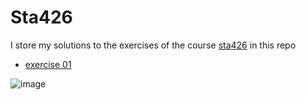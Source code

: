 # Sta426

I store my solutions to the exercises of the course [sta426](https://studentservices.uzh.ch/uzh/anonym/vvz/index.html#/details/2020/003/SM/50595037) in this repo


* [exercise 01](./exercises/01)


![image](https://scontent.fzrh2-1.fna.fbcdn.net/v/t1.0-9/fr/cp0/e15/q65/105032389_3222261117795321_2222099797663253993_n.jpg?_nc_cat=104&_nc_sid=2d5d41&efg=eyJpIjoidCJ9&_nc_ohc=xs3twqFsrGIAX9BdJUp&_nc_ht=scontent.fzrh2-1.fna&tp=14&oh=525a0fc68bb90bbddb7b81f5745bb11a&oe=5F860CFB)

